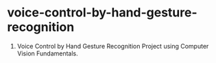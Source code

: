 # voice-control-by-hand-gesture-recognition
1. Voice Control by Hand Gesture Recognition Project using Computer Vision Fundamentals.
